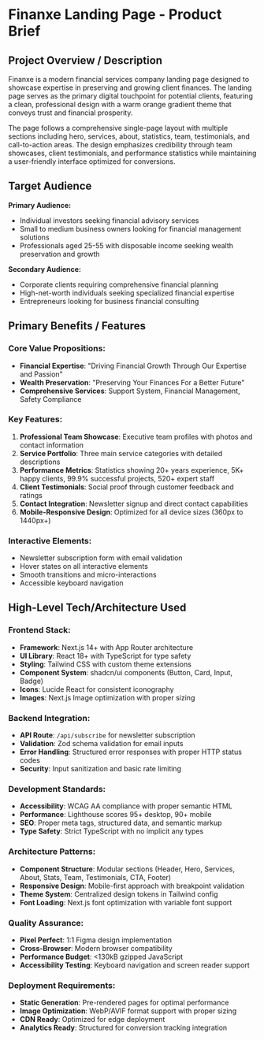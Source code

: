 # Finanxe Landing Page - Product Brief

## Project Overview / Description

Finanxe is a modern financial services company landing page designed to showcase expertise in preserving and growing client finances. The landing page serves as the primary digital touchpoint for potential clients, featuring a clean, professional design with a warm orange gradient theme that conveys trust and financial prosperity.

The page follows a comprehensive single-page layout with multiple sections including hero, services, about, statistics, team, testimonials, and call-to-action areas. The design emphasizes credibility through team showcases, client testimonials, and performance statistics while maintaining a user-friendly interface optimized for conversions.

## Target Audience

**Primary Audience:**
- Individual investors seeking financial advisory services
- Small to medium business owners looking for financial management solutions
- Professionals aged 25-55 with disposable income seeking wealth preservation and growth

**Secondary Audience:**
- Corporate clients requiring comprehensive financial planning
- High-net-worth individuals seeking specialized financial expertise
- Entrepreneurs looking for business financial consulting

## Primary Benefits / Features

### Core Value Propositions:
- **Financial Expertise**: "Driving Financial Growth Through Our Expertise and Passion"
- **Wealth Preservation**: "Preserving Your Finances For a Better Future"
- **Comprehensive Services**: Support System, Financial Management, Safety Compliance

### Key Features:
1. **Professional Team Showcase**: Executive team profiles with photos and contact information
2. **Service Portfolio**: Three main service categories with detailed descriptions
3. **Performance Metrics**: Statistics showing 20+ years experience, 5K+ happy clients, 99.9% successful projects, 520+ expert staff
4. **Client Testimonials**: Social proof through customer feedback and ratings
5. **Contact Integration**: Newsletter signup and direct contact capabilities
6. **Mobile-Responsive Design**: Optimized for all device sizes (360px to 1440px+)

### Interactive Elements:
- Newsletter subscription form with email validation
- Hover states on all interactive elements
- Smooth transitions and micro-interactions
- Accessible keyboard navigation

## High-Level Tech/Architecture Used

### Frontend Stack:
- **Framework**: Next.js 14+ with App Router architecture
- **UI Library**: React 18+ with TypeScript for type safety
- **Styling**: Tailwind CSS with custom theme extensions
- **Component System**: shadcn/ui components (Button, Card, Input, Badge)
- **Icons**: Lucide React for consistent iconography
- **Images**: Next.js Image optimization with proper sizing

### Backend Integration:
- **API Route**: `/api/subscribe` for newsletter subscription
- **Validation**: Zod schema validation for email inputs
- **Error Handling**: Structured error responses with proper HTTP status codes
- **Security**: Input sanitization and basic rate limiting

### Development Standards:
- **Accessibility**: WCAG AA compliance with proper semantic HTML
- **Performance**: Lighthouse scores 95+ desktop, 90+ mobile
- **SEO**: Proper meta tags, structured data, and semantic markup
- **Type Safety**: Strict TypeScript with no implicit any types

### Architecture Patterns:
- **Component Structure**: Modular sections (Header, Hero, Services, About, Stats, Team, Testimonials, CTA, Footer)
- **Responsive Design**: Mobile-first approach with breakpoint validation
- **Theme System**: Centralized design tokens in Tailwind config
- **Font Loading**: Next.js font optimization with variable font support

### Quality Assurance:
- **Pixel Perfect**: 1:1 Figma design implementation
- **Cross-Browser**: Modern browser compatibility
- **Performance Budget**: <130kB gzipped JavaScript
- **Accessibility Testing**: Keyboard navigation and screen reader support

### Deployment Requirements:
- **Static Generation**: Pre-rendered pages for optimal performance
- **Image Optimization**: WebP/AVIF format support with proper sizing
- **CDN Ready**: Optimized for edge deployment
- **Analytics Ready**: Structured for conversion tracking integration
